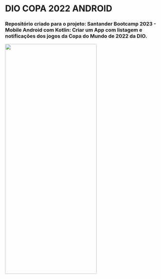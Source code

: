 # DIO COPA 2022 ANDROID

### Repositório criado para o projeto: Santander Bootcamp 2023 - Mobile Android com Kotlin: Criar um App com listagem e notificações dos jogos da Copa do Mundo de 2022 da DIO.

<img src="https://github.com/AdminFilipeOliveira/copa-2022-android/assets/126712425/b9153b8f-bea0-4689-8986-da3fb97c9954" width="300" height="750">

